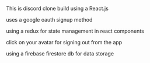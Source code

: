 This is discord clone build using a React.js

uses a google oauth signup method

using a redux for state management in react components

click on your avatar for signing out from the app

using a firebase firestore db for data storage

